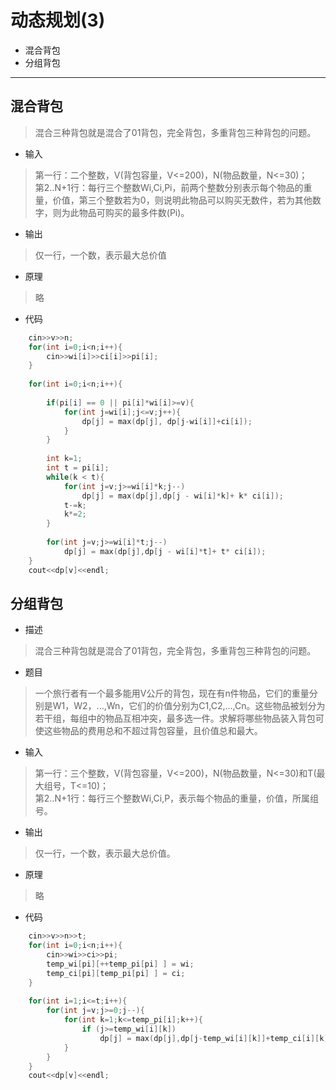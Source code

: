 

# 动态规划(3)

* 混合背包
* 分组背包

---

## 混合背包
> 混合三种背包就是混合了01背包，完全背包，多重背包三种背包的问题。



* 输入

> 第一行：二个整数，V(背包容量，V<=200)，N(物品数量，N<=30)；  
  第2..N+1行：每行三个整数Wi,Ci,Pi，前两个整数分别表示每个物品的重量，价值，第三个整数若为0，则说明此物品可以购买无数件，若为其他数字，则为此物品可购买的最多件数(Pi)。
  


* 输出

> 仅一行，一个数，表示最大总价值

* 原理

> 略

* 代码
```c++
    cin>>v>>n;
    for(int i=0;i<n;i++){
        cin>>wi[i]>>ci[i]>>pi[i];
    }
 
    for(int i=0;i<n;i++){
         
        if(pi[i] == 0 || pi[i]*wi[i]>=v){
            for(int j=wi[i];j<=v;j++){
                dp[j] = max(dp[j], dp[j-wi[i]]+ci[i]);
            }
        }
         
        int k=1;
        int t = pi[i];
        while(k < t){
            for(int j=v;j>=wi[i]*k;j--)
                dp[j] = max(dp[j],dp[j - wi[i]*k]+ k* ci[i]);
            t-=k;
            k*=2;
        }
         
        for(int j=v;j>=wi[i]*t;j--)
            dp[j] = max(dp[j],dp[j - wi[i]*t]+ t* ci[i]);
    }
    cout<<dp[v]<<endl;
```
## 分组背包

* 描述
> 混合三种背包就是混合了01背包，完全背包，多重背包三种背包的问题。

* 题目
> 一个旅行者有一个最多能用V公斤的背包，现在有n件物品，它们的重量分别是W1，W2，...,Wn，它们的价值分别为C1,C2,...,Cn。这些物品被划分为若干组，每组中的物品互相冲突，最多选一件。求解将哪些物品装入背包可使这些物品的费用总和不超过背包容量，且价值总和最大。

* 输入

> 第一行：三个整数，V(背包容量，V<=200)，N(物品数量，N<=30)和T(最大组号，T<=10)；  
  第2..N+1行：每行三个整数Wi,Ci,P，表示每个物品的重量，价值，所属组号。
  


* 输出

> 仅一行，一个数，表示最大总价值。

* 原理

> 略

* 代码

```c++
    cin>>v>>n>>t;
    for(int i=0;i<n;i++){
        cin>>wi>>ci>>pi;
        temp_wi[pi][++temp_pi[pi] ] = wi;
        temp_ci[pi][temp_pi[pi] ] = ci;
    }
 
    for(int i=1;i<=t;i++){
        for(int j=v;j>=0;j--){
            for(int k=1;k<=temp_pi[i];k++){
                if (j>=temp_wi[i][k])
                    dp[j] = max(dp[j],dp[j-temp_wi[i][k]]+temp_ci[i][k]);
            }
        }
    }
    cout<<dp[v]<<endl;

```
